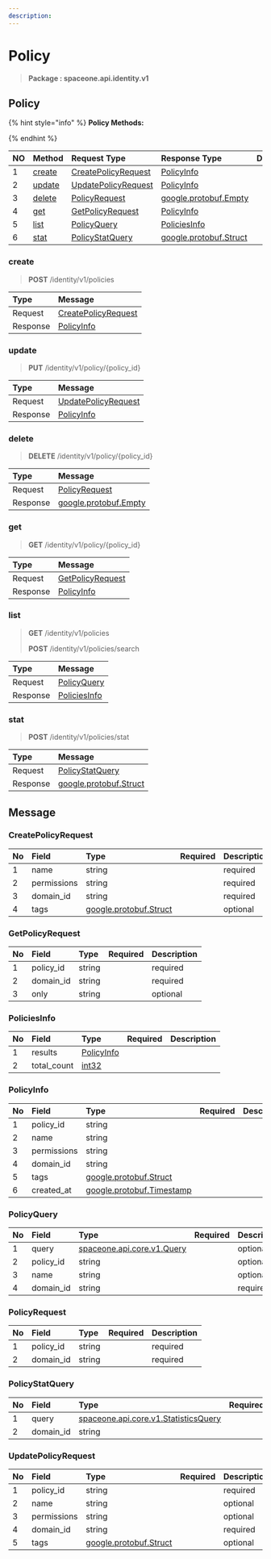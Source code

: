 ```yaml
---
description:  
---
```

# Policy

>  **Package : spaceone.api.identity.v1**

## Policy

{% hint style="info" %}
**Policy Methods:**

{%  endhint %}


| NO |  Method | Request Type | Response Type | Description |
| :--- | :--- | :--- | :--- | :--- |
| 1 | [create](Policy.md#create)| [CreatePolicyRequest](Policy.md#createpolicyrequest)| [PolicyInfo](Policy.md#policyinfo) |  |
| 2 | [update](Policy.md#update)| [UpdatePolicyRequest](Policy.md#updatepolicyrequest)| [PolicyInfo](Policy.md#policyinfo) |  |
| 3 | [delete](Policy.md#delete)| [PolicyRequest](Policy.md#policyrequest)|[google.protobuf.Empty](https://github.com/protocolbuffers/protobuf/blob/master/src/google/protobuf/empty.proto)|  |
| 4 | [get](Policy.md#get)| [GetPolicyRequest](Policy.md#getpolicyrequest)| [PolicyInfo](Policy.md#policyinfo) |  |
| 5 | [list](Policy.md#list)| [PolicyQuery](Policy.md#policyquery)| [PoliciesInfo](Policy.md#policiesinfo) |  |
| 6 | [stat](Policy.md#stat)| [PolicyStatQuery](Policy.md#policystatquery)|[google.protobuf.Struct](https://github.com/protocolbuffers/protobuf/blob/master/src/google/protobuf/struct.proto)|  |

### create
> **POST** /identity/v1/policies
>



| Type | Message |
| :--- | :--- |
| Request | [CreatePolicyRequest](Policy.md#createpolicyrequest) |
| Response |  [PolicyInfo](Policy.md#policyinfo)  |



### update
> **PUT** /identity/v1/policy/{policy_id}
>



| Type | Message |
| :--- | :--- |
| Request | [UpdatePolicyRequest](Policy.md#updatepolicyrequest) |
| Response |  [PolicyInfo](Policy.md#policyinfo)  |



### delete
> **DELETE** /identity/v1/policy/{policy_id}
>



| Type | Message |
| :--- | :--- |
| Request | [PolicyRequest](Policy.md#policyrequest) |
| Response | [google.protobuf.Empty](https://github.com/protocolbuffers/protobuf/blob/master/src/google/protobuf/empty.proto) |



### get
> **GET** /identity/v1/policy/{policy_id}
>



| Type | Message |
| :--- | :--- |
| Request | [GetPolicyRequest](Policy.md#getpolicyrequest) |
| Response |  [PolicyInfo](Policy.md#policyinfo)  |



### list
> **GET** /identity/v1/policies
>
> **POST** /identity/v1/policies/search




| Type | Message |
| :--- | :--- |
| Request | [PolicyQuery](Policy.md#policyquery) |
| Response |  [PoliciesInfo](Policy.md#policiesinfo)  |



### stat
> **POST** /identity/v1/policies/stat
>



| Type | Message |
| :--- | :--- |
| Request | [PolicyStatQuery](Policy.md#policystatquery) |
| Response | [google.protobuf.Struct](https://github.com/protocolbuffers/protobuf/blob/master/src/google/protobuf/struct.proto) |





## Message

### CreatePolicyRequest
| No | Field | Type | Required | Description |
| :--- | :--- | :--- | :--- | :--- |
| 1 | name |string | |required|
| 2 | permissions |string | |required|
| 3 | domain_id |string | |required|
| 4 | tags |[google.protobuf.Struct](https://github.com/protocolbuffers/protobuf/blob/master/src/google/protobuf/struct.proto) | |optional|

### GetPolicyRequest
| No | Field | Type | Required | Description |
| :--- | :--- | :--- | :--- | :--- |
| 1 | policy_id |string | |required|
| 2 | domain_id |string | |required|
| 3 | only |string | |optional|

### PoliciesInfo
| No | Field | Type | Required | Description |
| :--- | :--- | :--- | :--- | :--- |
| 1 | results |[PolicyInfo](Policy.md#policyinfo) | ||
| 2 | total_count |[int32](https://github.com/protocolbuffers/protobuf/blob/master/src/google/protobuf/type.proto) | ||

### PolicyInfo
| No | Field | Type | Required | Description |
| :--- | :--- | :--- | :--- | :--- |
| 1 | policy_id |string | ||
| 2 | name |string | ||
| 3 | permissions |string | ||
| 4 | domain_id |string | ||
| 5 | tags |[google.protobuf.Struct](https://github.com/protocolbuffers/protobuf/blob/master/src/google/protobuf/struct.proto) | ||
| 6 | created_at |[google.protobuf.Timestamp](https://github.com/protocolbuffers/protobuf/blob/master/src/google/protobuf/timestamp.proto) | ||

### PolicyQuery
| No | Field | Type | Required | Description |
| :--- | :--- | :--- | :--- | :--- |
| 1 | query |[spaceone.api.core.v1.Query](https://spaceone-dev.gitbook.io/api-reference/common-v1/search-query) | |optional|
| 2 | policy_id |string | |optional|
| 3 | name |string | |optional|
| 4 | domain_id |string | |required|

### PolicyRequest
| No | Field | Type | Required | Description |
| :--- | :--- | :--- | :--- | :--- |
| 1 | policy_id |string | |required|
| 2 | domain_id |string | |required|

### PolicyStatQuery
| No | Field | Type | Required | Description |
| :--- | :--- | :--- | :--- | :--- |
| 1 | query |[spaceone.api.core.v1.StatisticsQuery](https://spaceone-dev.gitbook.io/api-reference/common-v1/statistics-query) | |required|
| 2 | domain_id |string | |required|

### UpdatePolicyRequest
| No | Field | Type | Required | Description |
| :--- | :--- | :--- | :--- | :--- |
| 1 | policy_id |string | |required|
| 2 | name |string | |optional|
| 3 | permissions |string | |optional|
| 4 | domain_id |string | |required|
| 5 | tags |[google.protobuf.Struct](https://github.com/protocolbuffers/protobuf/blob/master/src/google/protobuf/struct.proto) | |optional|
